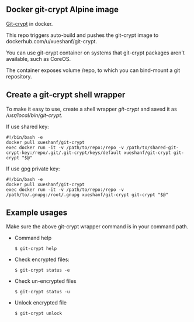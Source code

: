 ## Docker git-crypt Alpine image

[Git-crypt](https://github.com/AGWA/git-crypt) in docker.

This repo triggers auto-build and pushes the git-crypt image to dockerhub.com/u/xueshanf/git-crypt.

You can use git-crypt container on systems that git-crypt packages aren't available, such as CoreOS.

The container exposes volume /repo, to which you can bind-mount a git repository.

## Create a git-crypt shell wrapper

To make it easy to use, create a shell wrapper *git-crypt* and saved it as */usr/local/bin/git-crypt*.

If use shared key:

```
#!/bin/bash -e
docker pull xueshanf/git-crypt
exec docker run -it -v /path/to/repo:/repo -v /path/to/shared-git-crypt-key:/repo/.git/.git-crypt/keys/default xueshanf/git-crypt git-crypt "$@"
```

If use gpg private key:

```
#!/bin/bash -e
docker pull xueshanf/git-crypt
exec docker run -it -v /path/to/repo:/repo -v /path/to/.gnupg:/root/.gnupg xueshanf/git-crypt git-crypt "$@"
```

## Example usages

Make sure the above git-crypt wrapper command is in your command path.

* Command help

	```
	$ git-crypt help
	```

* Check encrypted files:
	
	```
	$ git-crypt status -e
	```
* Check un-encrypted files

	```
	$ git-crypt status -u
	```

* Unlock encrypted file

	```
	$ git-crypt unlock
	```
